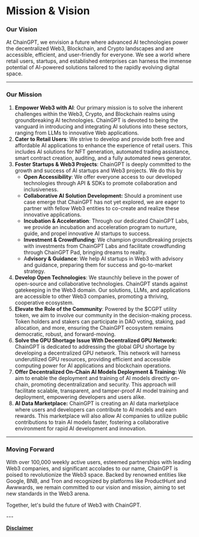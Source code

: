 # Mission & Vision

### **Our Vision**

At ChainGPT, we envision a future where advanced AI technologies power the decentralized Web3, Blockchain, and Crypto landscapes and are accessible, efficient, and user-friendly for everyone. We see a world where retail users, startups, and established enterprises can harness the immense potential of AI-powered solutions tailored to the rapidly evolving digital space.

***

### **Our Mission**

1. **Empower Web3 with AI**: Our primary mission is to solve the inherent challenges within the Web3, Crypto, and Blockchain realms using groundbreaking AI technologies. ChainGPT is devoted to being the vanguard in introducing and integrating AI solutions into these sectors, ranging from LLMs to innovative Web applications.
2. **Cater to Retail Users**: We strive to develop and provide both free and affordable AI applications to enhance the experience of retail users. This includes AI solutions for NFT generation, automated trading assistance, smart contract creation, auditing, and a fully automated news generator.
3. **Foster Startups & Web3 Projects**: ChainGPT is deeply committed to the growth and success of AI startups and Web3 projects. We do this by
   * **Open Accessibility**: We offer everyone access to our developed technologies through API & SDKs to promote collaboration and inclusiveness.
   * **Collaborative AI Solution Development:** Should a prominent use case emerge that ChainGPT has not yet explored, we are eager to partner with fellow Web3 entities to co-create and realize these innovative applications.
   * **Incubation & Acceleration**: Through our dedicated ChainGPT Labs, we provide an incubation and acceleration program to nurture, guide, and propel innovative AI startups to success.
   * **Investment & Crowdfunding**: We champion groundbreaking projects with investments from ChainGPT Labs and facilitate crowdfunding through ChainGPT Pad, bringing dreams to reality.
   * A**dvisory & Guidance**: We help AI startups in Web3 with advisory and guidance, preparing them for success and go-to-market strategy.
4. &#x20;**Develop Open Technologies**: We staunchly believe in the power of open-source and collaborative technologies. ChainGPT stands against gatekeeping in the Web3 domain. Our solutions, LLMs, and applications are accessible to other Web3 companies, promoting a thriving, cooperative ecosystem.
5. **Elevate the Role of the Community**: Powered by the $CGPT utility token, we aim to involve our community in the decision-making process. Token holders and stakers can participate in DAO voting, staking, pad allocation, and more, ensuring the ChainGPT ecosystem remains democratic, robust, and forward-moving.
6. **Solve the GPU Shortage Issue With Decentralized GPU Network:** ChainGPT is dedicated to addressing the global GPU shortage by developing a decentralized GPU network. This network will harness underutilized GPU resources, providing efficient and accessible computing power for AI applications and blockchain operations.
7. **Offer Decentralized On-Chain AI Models Deployment & Training:** We aim to enable the deployment and training of AI models directly on-chain, promoting decentralization and security. This approach will facilitate scalable, transparent, and tamper-proof AI model training and deployment, empowering developers and users alike.
8. **AI Data Marketplace:** ChainGPT is creating an AI data marketplace where users and developers can contribute to AI models and earn rewards. This marketplace will also allow AI companies to utilize public contributions to train AI models faster, fostering a collaborative environment for rapid AI development and innovation.

***

### **Moving Forward**

With over 100,000 weekly active users, esteemed partnerships with leading Web3 companies, and significant accolades to our name, ChainGPT is poised to revolutionize the Web3 space. Backed by renowned entities like Google, BNB, and Tron and recognized by platforms like ProductHunt and Awwwards, we remain committed to our vision and mission, aiming to set new standards in the Web3 arena.

Together, let's build the future of Web3 with ChainGPT.

\---

[**Disclaimer**](../misc/legal-docs/disclaimer.md)&#x20;
